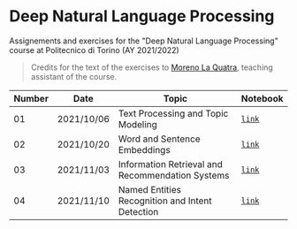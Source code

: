 # Deep Natural Language Processing

Assignements and exercises for the "Deep Natural Language Processing" course at Politecnico di Torino (AY 2021/2022)

> Credits for the text of the exercises to [Moreno La Quatra](https://github.com/MorenoLaQuatra/DeepNLP), teaching assistant of the course.

| Number  | Date | Topic  | Notebook |
| ------------- | ------------- | ------------- | ------------- |
| 01 | 2021/10/06 | Text Processing and Topic Modeling | [`link`](https://github.com/francescodisalvo05/polito-deep-nlp/blob/main/Labs/Lab_01_text_processing_and_topic_modelling.ipynb) | 
| 02 | 2021/10/20 | Word and Sentence Embeddings | [`link`](https://github.com/francescodisalvo05/polito-deep-nlp/blob/main/Labs/Lab_02_Word_and_Sentence_Embeddings.ipynb) |
| 03 | 2021/11/03 | Information Retrieval and Recommendation Systems | [`link`](https://github.com/francescodisalvo05/polito-deep-nlp/blob/main/Labs/Lab_03_IR_and_Recommendation_systems.ipynb) | 
| 04 | 2021/11/10 | Named Entities Recognition and Intent Detection | [`link`](https://github.com/francescodisalvo05/polito-deep-nlp/blob/main/Labs/Lab_04_NER_and_Intent_Detection.ipynb) | 


